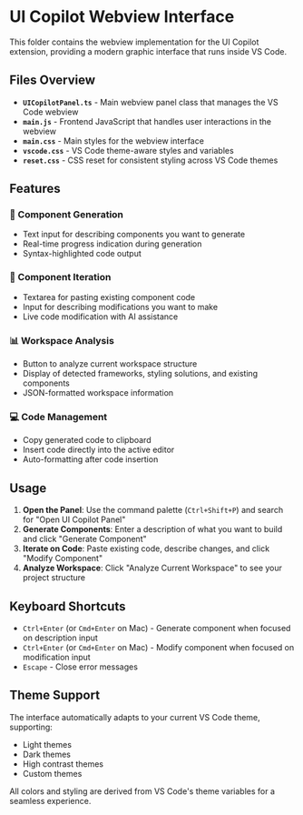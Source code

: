 # UI Copilot Webview Interface

This folder contains the webview implementation for the UI Copilot extension, providing a modern graphic interface that runs inside VS Code.

## Files Overview

- **`UICopilotPanel.ts`** - Main webview panel class that manages the VS Code webview
- **`main.js`** - Frontend JavaScript that handles user interactions in the webview
- **`main.css`** - Main styles for the webview interface
- **`vscode.css`** - VS Code theme-aware styles and variables
- **`reset.css`** - CSS reset for consistent styling across VS Code themes

## Features

### 🎨 Component Generation
- Text input for describing components you want to generate
- Real-time progress indication during generation
- Syntax-highlighted code output

### 🔄 Component Iteration
- Textarea for pasting existing component code
- Input for describing modifications you want to make
- Live code modification with AI assistance

### 📊 Workspace Analysis
- Button to analyze current workspace structure
- Display of detected frameworks, styling solutions, and existing components
- JSON-formatted workspace information

### 💻 Code Management
- Copy generated code to clipboard
- Insert code directly into the active editor
- Auto-formatting after code insertion

## Usage

1. **Open the Panel**: Use the command palette (`Ctrl+Shift+P`) and search for "Open UI Copilot Panel"
2. **Generate Components**: Enter a description of what you want to build and click "Generate Component"
3. **Iterate on Code**: Paste existing code, describe changes, and click "Modify Component"
4. **Analyze Workspace**: Click "Analyze Current Workspace" to see your project structure

## Keyboard Shortcuts

- `Ctrl+Enter` (or `Cmd+Enter` on Mac) - Generate component when focused on description input
- `Ctrl+Enter` (or `Cmd+Enter` on Mac) - Modify component when focused on modification input
- `Escape` - Close error messages

## Theme Support

The interface automatically adapts to your current VS Code theme, supporting:
- Light themes
- Dark themes
- High contrast themes
- Custom themes

All colors and styling are derived from VS Code's theme variables for a seamless experience.
